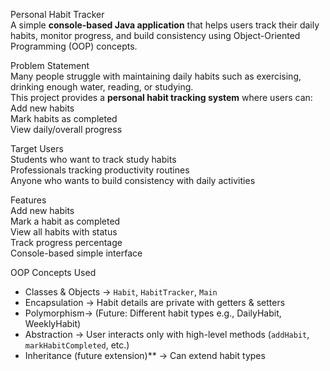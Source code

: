 Personal Habit Tracker  
   A simple **console-based Java application** that helps users track their daily habits, monitor progress, and build consistency using Object-Oriented Programming (OOP) concepts.  

Problem Statement  
   Many people struggle with maintaining daily habits such as exercising, drinking enough water, reading, or studying.  
   This project provides a **personal habit tracking system** where users can:  
  Add new habits  
  Mark habits as completed  
  View daily/overall progress

 Target Users  
  Students who want to track study habits  
  Professionals tracking productivity routines  
  Anyone who wants to build consistency with daily activities  
  
 Features  
  Add new habits  
  Mark a habit as completed  
  View all habits with status  
  Track progress percentage  
  Console-based simple interface  

OOP Concepts Used  
- Classes & Objects → `Habit`, `HabitTracker`, `Main`  
- Encapsulation → Habit details are private with getters & setters  
- Polymorphism→ (Future: Different habit types e.g., DailyHabit, WeeklyHabit)  
- Abstraction → User interacts only with high-level methods (`addHabit`, `markHabitCompleted`, etc.)  
- Inheritance (future extension)** → Can extend habit types 
